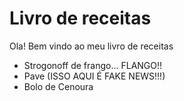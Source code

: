 # Livro de receitas

Ola! Bem vindo ao meu livro de receitas
 - Strogonoff de frango... FLANGO!!
 - Pave (ISSO AQUI É FAKE NEWS!!!)
 - Bolo de Cenoura
